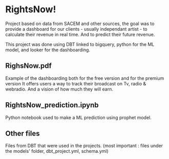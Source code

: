 # RightsNow!

Project based on data from SACEM and other sources, the goal was to provide a dashboard for our clients - usually independant artist - to calculate their revenue in real time. And to predict their future revenue.

This project was done using DBT linked to bigquery, python for the ML model, and looker for the dashboarding.

## RighsNow.pdf

Example of the dashboarding both for the free version and for the premium version
It offers users a way to track their broadcast on Tv, radio & webradio. And a vision of how much they will earn.

## RightsNow_prediction.ipynb

Python notebook used to make a ML prediction using prophet model. 

## Other files

Files from DBT that were used in the projects. (most important : files under the models' folder, dbt_project.yml, schema.yml)
